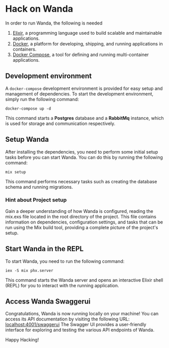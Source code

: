 # Hack on Wanda

In order to run Wanda, the following is needed

1. [Elixir](https://elixir-lang.org/), a programming language used to build scalable and maintainable applications.
2. [Docker](https://docs.docker.com/get-docker/), a platform for developing, shipping, and running applications in containers.
3. [Docker Compose](https://docs.docker.com/compose/install/), a tool for defining and running multi-container applications.

## Development environment

A `docker-compose` development environment is provided for easy setup and management of dependencies. To start the development environment, simply run the following command:

```
docker-compose up -d
```

This command starts a **Postgres** database and a **RabbitMq** instance, which is used for storage and communication respectively.

## Setup Wanda

After installing the dependencies, you need to perform some initial setup tasks before you can start Wanda. You can do this by running the following command:

```
mix setup
```

This command performs necessary tasks such as creating the database schema and running migrations.

### Hint about Project setup

Gain a deeper understanding of how Wanda is configured, reading the mix.exs file located in the root directory of the project. This file contains information on dependencies, configuration settings, and tasks that can be run using the Mix build tool, providing a complete picture of the project's setup.

## Start Wanda in the REPL

To start Wanda, you need to run the following command:

```
iex -S mix phx.server
```

This command starts the Wanda server and opens an interactive Elixir shell (REPL) for you to interact with the running application.

## Access Wanda Swaggerui

Congratulations, Wanda is now running locally on your machine! You can access its API documentation by visiting the following URL:
[localhost:4001/swaggerui](http://localhost:4001/swaggerui)
The Swagger UI provides a user-friendly interface for exploring and testing the various API endpoints of Wanda.

Happy Hacking!
